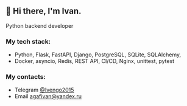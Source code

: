 ## 👋 Hi there, I'm Ivan. 
Python backend developer
### My tech stack:
  - Python, Flask, FastAPI, Django, PostgreSQL, SQLite, SQLAlchemy,
  - Docker, asyncio, Redis, REST API, CI/CD, Nginx, unittest, pytest
### My contacts:
  - Telegram [@Ivengo2015](https://t.me/Ivengo2015)
  - Email agafivan@yandex.ru
<!--
**corbuncul/corbuncul** is a ✨ _special_ ✨ repository because its `README.md` (this file) appears on your GitHub profile.

Here are some ideas to get you started:

- 🔭 I’m currently working on ...
- 🌱 I’m currently learning ...
- 👯 I’m looking to collaborate on ...
- 🤔 I’m looking for help with ...
- 💬 Ask me about ...
- 📫 How to reach me: ...
- 😄 Pronouns: ...
- ⚡ Fun fact: ...
-->
